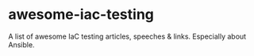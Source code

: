 # awesome-iac-testing
A list of awesome IaC testing articles, speeches &amp; links. Especially about Ansible.
